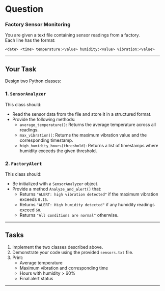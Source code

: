 # Question

### Factory Sensor Monitoring

You are given a text file containing sensor readings from a factory.  
Each line has the format:

`<date> <time> temperature:<value> humidity:<value> vibration:<value>`


---

## Your Task

Design two Python classes:

### 1. `SensorAnalyzer`
This class should:
- Read the sensor data from the file and store it in a structured format.  
- Provide the following methods:
  - `average_temperature()`: Returns the average temperature across all readings.  
  - `max_vibration()`: Returns the maximum vibration value and the corresponding timestamp.  
  - `high_humidity_hours(threshold)`: Returns a list of timestamps where humidity exceeds the given threshold.  

### 2. `FactoryAlert`
This class should:
- Be initialized with a `SensorAnalyzer` object.  
- Provide a method `Analyze_and_alert()` that:
  - Returns `"ALERT: high vibration detected"` if the maximum vibration exceeds `0.15`.  
  - Returns `"ALERT: High humidity detected"` if any humidity readings exceed `60`.  
  - Returns `"All conditions are normal"` otherwise.  

---

## Tasks

1. Implement the two classes described above.  
2. Demonstrate your code using the provided `sensors.txt` file.  
3. Print:
   - Average temperature  
   - Maximum vibration and corresponding time  
   - Hours with humidity > 60%  
   - Final alert status  

---
